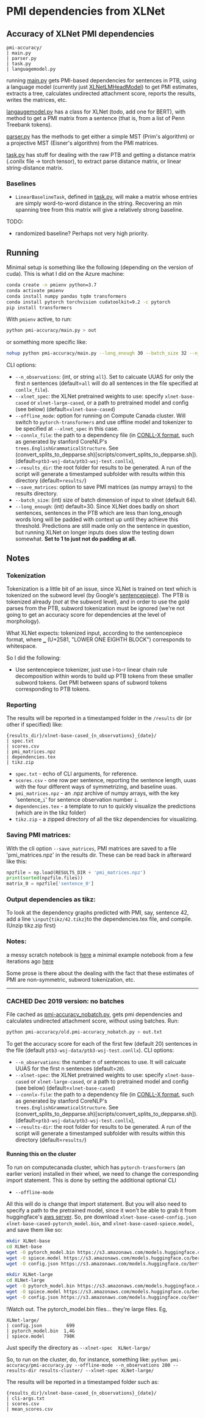 # PMI dependencies from XLNet

## Accuracy of XLNet PMI dependencies

```
pmi-accuracy/
| main.py
| parser.py
| task.py
| languagemodel.py
```

running [main.py](pmi-accuracy/main.py) gets PMI-based dependencies for sentences in PTB, using a language model (currently just [XLNetLMHeadModel](https://huggingface.co/transformers/model_doc/xlnet.html#xlnetlmheadmodel)) to get PMI estimates, extracts a tree, calculates undirected attachment score, reports the results, writes the matrices, etc.  

[langaugemodel.py](pmi-accuracy/langaugemodel.py) has a class for XLNet (todo, add one for BERT), with method to get a PMI matrix from a sentence (that is, from a list of Penn Treebank tokens).

[parser.py](pmi-accuracy/parser.py) has the methods to get either a simple MST (Prim's algorithm) or a projective MST (Eisner's algorithm) from the PMI matrices.

[task.py](pmi-accuracy/task.py) has stuff for dealing with the raw PTB and getting a distance matrix (.conllx file -> torch tensor), to extract parse distance matrix, or linear string-distance matrix.


### Baselines

- `LinearBaselineTask`, defined in [task.py](pmi-accuracy/task.py), will make a matrix whose entries are simply word-to-word distance in the string.  Recovering an min spanning tree from this matrix will give a relatively strong baseline.

TODO:
- randomized baseline?  Perhaps not very high priority.

## Running

Minimal setup is something like the following (depending on the version of cuda). This is what I did on the Azure machine:
```bash
conda create -n pmienv python=3.7
conda activate pmienv
conda install numpy pandas tqdm transformers
conda install pytorch torchvision cudatoolkit=9.2 -c pytorch
pip install transformers
```

With `pmienv` active, to run: 

```bash
python pmi-accuracy/main.py > out
```

or something more specific like:
```bash
nohup python pmi-accuracy/main.py --long_enough 30 --batch_size 32 --n_observations 100 > out 2> err &
```


CLI options:

- `--n_observations`: (int, or string `all`). Set to calcuate UUAS for only the first _n_ sentences (default=`all` will do all sentences in the file specified at `conllx_file`).
- `--xlnet_spec`: the XLNet pretrained weights to use: specify `xlnet-base-cased` or `xlnet-large-cased`, or a path to pretrained model and config (see below) (default=`xlnet-base-cased`)
- `--offline_mode`: option for running on Compute Canada cluster. Will switch to `pytorch-transformers` and use offline model and tokenizer to be specified at `--xlnet_spec` in this case.
- `--connlx_file`: the path to a dependency file (in [CONLL-X format](https://ilk.uvt.nl/~emarsi/download/pubs/14964.pdf), such as generated by stanford CoreNLP's `trees.EnglishGrammaticalStructure`. See (convert_splits_to_depparse.sh)[scripts/convert_splits_to_depparse.sh]). (default=`ptb3-wsj-data/ptb3-wsj-test.conllx`),
- `--results_dir`: the root folder for results to be generated. A run of the script will generate a timestamped subfolder with results within this directory (default=`results/`)
- `--save_matrices`: option to save PMI matrices (as numpy arrays) to the results directory.
- `--batch_size`: (int) size of batch dimension of input to xlnet (default 64).
- `--long_enough`: (int) default=30. Since XLNet does badly on short sentences, sentences in the PTB which are less than long_enough words long will be padded with context up until they achieve this threshold.  Predictions are still made only on the sentence in question, but running XLNet on longer inputs does slow the testing down somewhat.  **Set to 1 to just not do padding at all.**

## Notes

### Tokenization
Tokenization is a little bit of an issue, since XLNet is trained on text which is tokenized on the subword level (by Google's [sentencepiece](https://github.com/google/sentencepiece)).  The PTB is tokenized already (_not_ at the subword level), and in order to use the gold parses from the PTB, subword tokenization must be ignored (we're not going to get an accuracy score for dependencies at the level of morphology).

What XLNet expects: tokenized input, according to the sentencepiece format, where `▁` (U+2581, "LOWER ONE EIGHTH BLOCK") corresponds to whitespace.

<!-- A hack method: 
- transform plaintext version of PTB sentences (tokens delineated with spaces) into fake sentencepiece tokenized text, that is, prefixing most PTB tokens with a `▁`.
- use the result as input to XLNet.  This results in a good number of words mapped to id=0 (= `<unk>`) when these tokens are fed into `XLNetTokenizer.convert_tokens_to_ids()`, which might be a problem.
 -->
So I did the following:
- Use sentencepiece tokenizer, just use l-to-r linear chain rule decomposition within words to build up PTB tokens from these smaller subword tokens.  Get PMI between spans of subword tokens corresponding to PTB tokens.  


### Reporting

The results will be reported in a timestamped folder in the `/results` dir (or other if specified) like:
```
{results_dir}/xlnet-base-cased_{n_observations}_{date}/
| spec.txt
| scores.csv
| pmi_matrices.npz
| dependencies.tex
| tikz.zip
```
- `spec.txt` - echo of CLI arguments, for reference.
- `scores.csv` - one row per sentence, reporting the sentence length, uuas with the four different ways of symmetrizing, and baseline uuas.
- `pmi_matrices.npz` - an .npz archive of numpy arrays, with the key 'sentence_`i`' for sentence observation number `i`.
- `dependencies.tex` - a template to run to quickly visualize the predictions (which are in the tikz folder) 
- `tikz.zip` - a zipped directory of all the tikz dependencies for visualizing.


### Saving PMI matrices:

With the cli option `--save_matrices`, PMI matrices are saved to a file 'pmi_matrices.npz' in the results dir.  These can be read back in afterward like this:

```python
npzfile = np.load(RESULTS_DIR + 'pmi_matrices.npz')
print(sorted(npzfile.files))
matrix_0 = npzfile['sentence_0']
```

### Output dependencies as tikz:
To look at the dependency graphs predicted with PMI, say, sentence 42, add a line `\input{tikz/42.tikz}`to the dependencies.tex file, and compile.  (Unzip tikz.zip first)


### Notes:

a messy scratch notebook is [here](https://colab.research.google.com/drive/1kJdXQpXhNbTqqdLatH_qfJCeuRD_9ggW#scrollTo=vCfdPAT2QNXd) 
a minimal example notebook from a few iterations ago [here](https://colab.research.google.com/drive/1VVcYrRLOUizEbvKvD5_zERHJQLqB_gu4)

Some prose is there about the dealing with the fact that these estimates of PMI are non-symmetric, subword tokenization, etc.


--------------------------------------------------

### CACHED Dec 2019 version: no batches 
File cached as [pmi-accuracy_nobatch.py](pmi-accuracy/old.pmi-accuracy_nobatch.py), gets pmi dependencies and calculates undirected attachment score, without using batches. Run:
```bash
python pmi-accuracy/old.pmi-accuracy_nobatch.py > out.txt
```
To get the accuracy score for each of the first few (default 20) sentences in the file (default `ptb3-wsj-data/ptb3-wsj-test.conllx`).  CLI options:

- `--n_observations`: the number n of sentences to use. It will calcuate UUAS for the first n sentences (default=`20`).
- `--xlnet-spec`: the XLNet pretrained weights to use: specify `xlnet-base-cased` or `xlnet-large-cased`, or a path to pretrained model and config (see below) (default=`xlnet-base-cased`)
- `--connlx-file`: the path to a dependency file (in [CONLL-X format](https://ilk.uvt.nl/~emarsi/download/pubs/14964.pdf), such as generated by stanford CoreNLP's `trees.EnglishGrammaticalStructure`. See (convert_splits_to_depparse.sh)[scripts/convert_splits_to_depparse.sh]). (default=`ptb3-wsj-data/ptb3-wsj-test.conllx`),
- `--results-dir`: the root folder for results to be generated. A run of the script will generate a timestamped subfolder with results within this directory (default=`results/`)

#### Running this on the cluster
To run on computecanada cluster, which has `pytorch-transformers` (an earlier verion) installed in their wheel, we need to change the corresponding import statement.  This is done by setting the additional optional CLI

- `--offline-mode`

All this will do is change that import statement. But you will also need to specify a path to the pretrained model, since it won't be able to grab it from huggingface's [aws server](https://s3.amazonaws.com/models.huggingface.co/).  So, pre download `xlnet-base-cased-config.json` `xlnet-base-cased-pytorch_model.bin`, and `xlnet-base-cased-spiece.model`, and save them like so:

```bash
mkdir XLNet-base
cd XLNet-base
wget -O pytorch_model.bin https://s3.amazonaws.com/models.huggingface.co/bert/xlnet-base-cased-pytorch_model.bin
wget -O spiece.model https://s3.amazonaws.com/models.huggingface.co/bert/xlnet-base-cased-spiece.model
wget -O config.json https://s3.amazonaws.com/models.huggingface.co/bert/xlnet-base-cased-config.json

mkdir XLNet-large
cd XLNet-large
wget -O pytorch_model.bin https://s3.amazonaws.com/models.huggingface.co/bert/xlnet-large-cased-pytorch_model.bin
wget -O spiece.model https://s3.amazonaws.com/models.huggingface.co/bert/xlnet-large-cased-spiece.model
wget -O config.json https://s3.amazonaws.com/models.huggingface.co/bert/xlnet-large-cased-config.json
```

!Watch out. The pytorch_model.bin files... they're large files. Eg, 

```
XLNet-large/
| config.json         699  
| pytorch_model.bin  1,4G  
| spiece.model       798K 
```

Just specify the directory as `--xlnet-spec  XLNet-large/`

So, to run on the cluster, do, for instance, something like:
`python pmi-accuracy/pmi-accuracy.py --offline-mode --n_observations 200 --results-dir results-cluster/ --xlnet-spec XLNet-large/`

The results will be reported in a timestamped folder such as:
```
{results_dir}/xlnet-base-cased_{n_observations}_{date}/
| cli-args.txt
| scores.csv
| mean_scores.csv
```